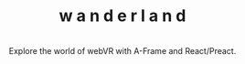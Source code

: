 <h1 align="center">w a n d e r l a n d</h1>

<br/>

<div align="center">
Explore the world of webVR with A-Frame and React/Preact.
</div>

